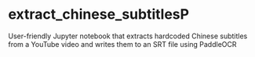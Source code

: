 # extract_chinese_subtitlesP
User-friendly Jupyter notebook that extracts hardcoded Chinese subtitles from a YouTube video and writes them to an SRT file using PaddleOCR
